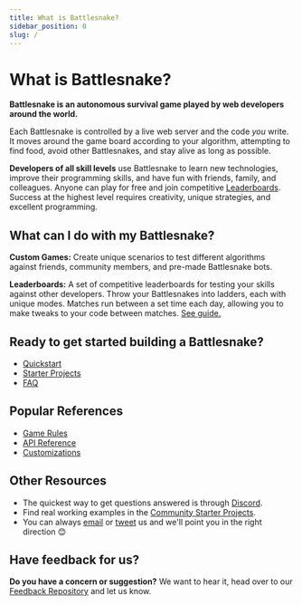 ```yaml
---
title: What is Battlesnake?
sidebar_position: 0
slug: /
---
```


# What is Battlesnake?

**Battlesnake is an autonomous survival game played by web developers around the world.**

Each Battlesnake is controlled by a live web server and the code _you_ write. It moves around the game board according to your algorithm, attempting to find food, avoid other Battlesnakes, and stay alive as long as possible.

**Developers of all skill levels** use Battlesnake to learn new technologies, improve their programming skills, and have fun with friends, family, and colleagues. Anyone can play for free and join competitive [Leaderboards](guides/leaderboards/overview.md). Success at the highest level requires creativity, unique strategies, and excellent programming.

## What can I do with my Battlesnake?

**Custom Games:** Create unique scenarios to test different algorithms against friends, community members, and pre-made Battlesnake bots.

**Leaderboards:** A set of competitive leaderboards for testing your skills against other developers. Throw your Battlesnakes into ladders, each with unique modes. Matches run between a set time each day, allowing you to make tweaks to your code between matches. [See guide.](guides/leaderboards/overview.md)

## Ready to get started building a Battlesnake?

* [Quickstart](quickstart.md)
* [Starter Projects](starter-projects.md)
* [FAQ](guides/faq.md)

## Popular References

* [Game Rules](guides/playing/rules.md)
* [API Reference](api/index.md)
* [Customizations](guides/customizations.md)

## Other Resources

* The quickest way to get questions answered is through [Discord](https://play.battlesnake.com/discord).
* Find real working examples in the [Community Starter Projects](starter-projects#community-starter-projects).
* You can always [email](mailto:hello@battlesnake.com) or [tweet](https://twitter.com/playbattlesnake) us and we'll point you in the right direction 😊

## Have feedback for us?

**Do you have a concern or suggestion?** We want to hear it, head over to our [Feedback Repository](https://play.battlesnake.com/feedback) and let us know.

